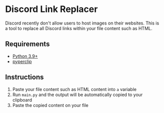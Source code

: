 # Discord Link Replacer
Discord recently don't allow users to host images on their websites. This is a tool to replace all Discord links within your file content such as HTML.

## Requirements
- [Python 3.9+](https://www.python.org/)
- [pyperclip](https://pypi.org/project/pyperclip/)

## Instructions
1. Paste your file content such as HTML content into `a` variable
2. Run `main.py` and the output will be automatically copied to your clipboard
3. Paste the copied content on your file
